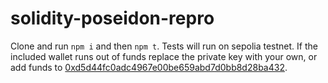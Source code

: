 # solidity-poseidon-repro

Clone and run `npm i` and then `npm t`. Tests will run on sepolia testnet. If the included wallet runs out of funds replace the private key with your own, or add funds to [0xd5d44fc0adc4967e00be659abd7d0bb8d28ba432](https://sepolia.etherscan.io/address/0xd5d44fc0adc4967e00be659abd7d0bb8d28ba432).

